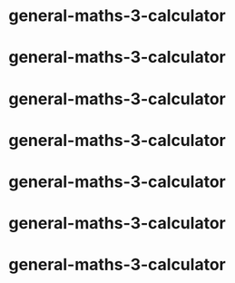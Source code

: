 # general-maths-3-calculator
# general-maths-3-calculator
# general-maths-3-calculator
# general-maths-3-calculator
# general-maths-3-calculator
# general-maths-3-calculator
# general-maths-3-calculator
